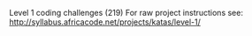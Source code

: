 Level 1 coding challenges (219)
For raw project instructions see: http://syllabus.africacode.net/projects/katas/level-1/